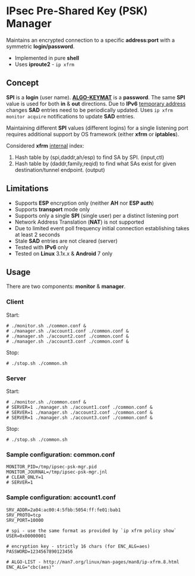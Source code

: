 # IPsec Pre-Shared Key (PSK) Manager
Maintains an encrypted connection to a specific **address:port** with a symmetric **login/password**.
 - Implemented in pure **shell**
 - Uses **iproute2** - `ip xfrm`

## Concept
**SPI** is a **login** (user name).
**[ALGO-KEYMAT](http://man7.org/linux/man-pages/man8/ip-xfrm.8.html)** is a **password**.
The same **SPI** value is used for both **in** & **out** directions.
Due to **IPv6** [temporary address](https://tools.ietf.org/html/rfc4941#section-1.2) changes **SAD** entries need to be periodically updated.
Uses `ip xfrm monitor acquire` notifications to update **SAD** entries.

Maintaining different **SPI** values (different logins) for a single listening port requires additional support by OS framework (either **xfrm** or **iptables**).

Considered **xfrm** [internal](https://paulgorman.org/technical/ipsec.txt.html) index:
  1. Hash table by (spi,daddr,ah/esp) to find SA by SPI. (input,ctl)
  2. Hash table by (daddr,family,reqid) to find what SAs exist for given
     destination/tunnel endpoint. (output)

## Limitations
 - Supports **ESP** encryption only (neither **AH** nor **ESP auth**)
 - Supports **transport** mode only
 - Supports only a single **SPI** (single user) per a distinct listening port
 - Network Address Translation (**NAT**) is not supported
 - Due to limited event poll frequency initial connection establishing takes at least 2 seconds
 - Stale **SAD** entries are not cleared (server)
 - Tested with **IPv6** only
 - Tested on **Linux** 3.1x.x & **Android** 7 only

## Usage
There are two components: **monitor** & **manager**.

### Client
Start:
```
# ./monitor.sh ./common.conf &
# ./manager.sh ./account1.conf ./common.conf &
# ./manager.sh ./account2.conf ./common.conf &
# ./manager.sh ./account3.conf ./common.conf &
```
Stop:
```
# ./stop.sh ./common.sh
```

### Server
Start:
```
# ./monitor.sh ./common.conf &
# SERVER=1 ./manager.sh ./account1.conf ./common.conf &
# SERVER=1 ./manager.sh ./account2.conf ./common.conf &
# SERVER=1 ./manager.sh ./account3.conf ./common.conf &
```
Stop:
```
# ./stop.sh ./common.sh
```

### Sample configuration: common.conf
```
MONITOR_PID=/tmp/ipsec-psk-mgr.pid
MONITOR_JOURNAL=/tmp/ipsec-psk-mgr.jnl
# CLEAR_ONLY=1
# SERVER=1
```

### Sample configuration: account1.conf
```
SRV_ADDR=2a04:ac00:4:5fbb:5054:ff:fe01:bab1
SRV_PROTO=tcp
SRV_PORT=10000

# spi - use the same format as provided by `ip xfrm policy show`
USER=0x00000001

# encryption key - strictly 16 chars (for ENC_ALG=aes)
PASSWORD=1234567890123456

# ALGO-LIST - http://man7.org/linux/man-pages/man8/ip-xfrm.8.html
ENC_ALG="cbc(aes)"
```
